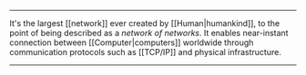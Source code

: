 ***

It's the largest [[network]] ever created by [[Human|humankind]], to the point of being described as a *network of networks*. It enables near-instant connection between [[Computer|computers]] worldwide through communication protocols such as [[TCP/IP]] and physical infrastructure.  

***

